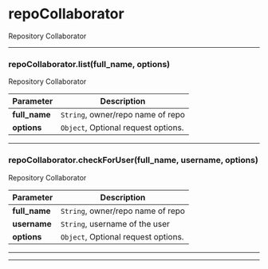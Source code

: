 # repoCollaborator

Repository Collaborator



* * *

### repoCollaborator.list(full_name, options) 

Repository Collaborator

**Parameter**| **Description** |
--------------|---------------
**full_name** | `String`, owner/repo name of repo|
**options** | `Object`, Optional request options.|




---------------------------

### repoCollaborator.checkForUser(full_name, username, options) 

Repository Collaborator

**Parameter**| **Description** |
--------------|---------------
**full_name** | `String`, owner/repo name of repo|
**username** | `String`, username of the user|
**options** | `Object`, Optional request options.|




---------------------------


* * *










